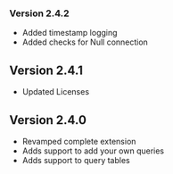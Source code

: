 
### Version 2.4.2

* Added timestamp logging
* Added checks for Null connection


## Version 2.4.1

* Updated Licenses

## Version 2.4.0

* Revamped complete extension
* Adds support to add your own queries
* Adds support to query tables